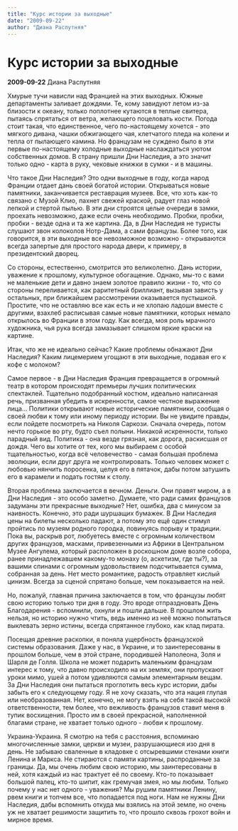 ```yaml
---
title: "Курс истории за выходные"
date: "2009-09-22"
author: "Диана Распутняя"
---
```


# Курс истории за выходные

**2009-09-22** Диана Распутняя

Хмурые тучи нависли над Францией на этих выходных. Южные департаменты заливает дождями. Те, кому завидуют летом из-за близости к океану, только поплотнее кутаются в теплые свитера, пытаясь спрятаться от ветра, желающего поцеловать кости. Погода стоит такая, что единственное, чего по-настоящему хочется - это мягкого дивана, чашки обжигающего чая, клетчатого пледа на колени и тепла от пылающего камина. Но французам не суждено было в эти первые по-настоящему холодные выходные наслаждаться уютом собственных домов. В страну пришли Дни Наследия, а это значит только одно - карта в руку, чековые книжки в сумки - и в машины.

Что такое Дни Наследия? Это одни выходные в году, когда народ Франции отдает дань своей богатой истории. Открываться новые памятники, заканчивается реставрация музеев. Все, что хоть как-то связано с Музой Клио, пахнет свежей краской, радует глаз новой лепкой и стертой пылью. В эти дни строятся целые очереди в замки, проехать невозможно, даже если очень необходимо. Пробки, пробки, пробки - везде одна и та же картина. Да, в Дни Наследия не туристы слушают звон колоколов Нотр-Дама, а сами французы. Более того, как говорится, в эти выходные все невозможное возможно - открываются всегда запертые для простого народа двери, к примеру, в президентский дворец.

Со стороны, естественно, смотрится это великолепно. Дань истории, уважение к прошлому, культурное обогащение. Однако, мы-то с вами не маленькие дети и давно знаем золотое правило жизни - то, что со стороны переливается, как раритетный бриллиант, вызывая зависть у остальных, при ближайшем рассмотрении оказывается пустышкой. Простите, что не оставляю все как есть и не хлопаю ладоши вместе с другими, взахлеб расписывая самые новые памятники, которых немало открылось во Франции в этом году. Как всегда, моя роль мрачного художника, чья рука всегда замазывает слишком яркие краски на картине.

Итак, что же не идеально сейчас? Какие проблемы обнажают Дни Наследия? Каким лицемерием угощают в эти выходные, подавая его к кофе с молоком?

Самое первое - в Дни Наследия Франция превращается в огромный театр в котором происходят премьеры лучших политических спектаклей. Тщательно подобранный костюм, идеально написанная речь, призванная убедить в искренности, самое честное выражение лица... Политики открывают новые исторические памятники, сообщая о своей любви к тому или иному периоду истории. Вы не увидите правды, если пойдете посмотреть на Николя Саркози. Сначала очередь, потом нечто горькое во рту, будто съел полыни. Никакой искренности, только парадный вид. Политика - она везде грязная, как дорога, раскисшая от дождя. Чего вы хотите от тех, кого мы выбираем с особой тщательностью, когда всё человечество - самая большая проблема эволюции, если друг друга не контролировать. Только человек может с любовью нянчить поросенка, целуя его в пятачок, дабы потом затушить его в карамели и подать гостям к столу.

Вторая проблема заключается в вечном. Деньги. Они правят миром, а в Дни Наследия - это особо заметно. Думаете, что ради самих французов задуманы эти прекрасные выходные? Нет, ошибка, два с минусом за наивность. Конечно, это ради шуршащих бумажек. В Дни Наследия цены на билеты несколько падают, а потому это ещё один стимул пройтись по музеям родного городка, повинуясь порыву и традиции. Пока вы, раскрыв рот, любуетесь вместе с огромным количеством других французов, масками, привезенными из Африки в Центральном Музее Ангулема, который расположен в роскошном доме возле собора, ранее принадлежавшем какому-то монаху (о, аскетизм, где ты?), за вашими спинами с огромным удовольствием подсчитывается сумма, собранная за день. Нет место романтике, радость отравляет кислый цинизм. Всегда за сценой спрятано больше, чем показывается на ней.

Но, пожалуй, главная причина заключается в том, что французы любят свою историю только три дня в году. Это вроде отпраздновать День Благодарения - вспомнили, охнули и пошли дальше. В прошлом жить нельзя, но историю нужно чтить, ведь именно из неё можно попытаться выклевать зерно истины, всегда спрятанное глубоко, как клад пирата.

Посещая древние раскопки, я поняла ущербность французской системы образования. Даже у нас, в Украине, и то заинтересованы в прошлом больше, чем в этой стране, породившей Наполеона, Золя и Шарля де Голля. Школа не может подарить маленьким французам интерес к тому, что давно происходило на их землях, они пропускают уроки мимо, ушей а потом удивляются самым элементарным вещам. За Дни Наследия они пытаться проглотить весь курс истории, дабы забыть его к следующему году. Я не хочу сказать, что эта нация глупая или необразованная. Нет, конечно, не могу взять на себя такой высокой ответственности, тем более, что вежливость французов ставит меня в тупик восхищения. Просто им в своей прекрасной, наполненной благами стране, не хватает только одного - любви к прошлому.

Украина-Украина. Я смотрю на тебя с расстояния, вспоминаю многочисленные замки, церкви и музеи, разрушающиеся изо дня в день. Не забываю сваленные в кладовке с отсыревшими стенами книги Ленина и Маркса. Не стираются с памяти картины, распроданные за границы. Да, мы очень любим свою историю, мы заинтересованы в ней, хотя каждый из нас трактует её по своему. Кто-то показывает большой палец, кто-то шипит, как гремучая змея, но мы любим. Только почему у нас нет одного - уважения? Мы рушим памятники Ленину, рвем книги и топчем все, что попадается под ноги. Нам не нужны Дни Наследия, дабы вспомнить откуда мы взялись на этой земле, но очень уж не хватает решимости защитить то, что прошло сквозь грохот войн и мирное время.